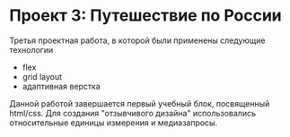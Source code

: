 # Проект 3: Путешествие по России

Третья проектная работа, в которой были применены следующие технологии
* flex
* grid layout
* адаптивная верстка

Данной работой завершается первый учебный блок, посвященный html/css. Для создания "отзывчивого дизайна" использовались относительные единицы измерения и медиазапросы.

